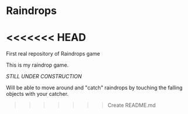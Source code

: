 Raindrops
=========
<<<<<<< HEAD
=======

First real repository of Raindrops game

This is my raindrop game.

*STILL UNDER CONSTRUCTION*

Will be able to move around and "catch" raindrops by touching the falling objects with your catcher.
>>>>>>> Create README.md
